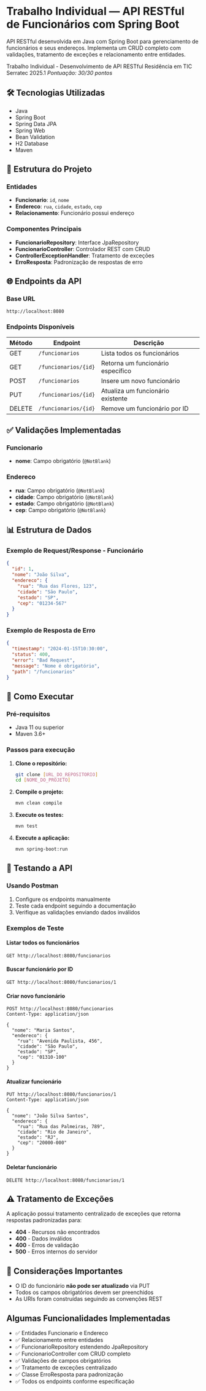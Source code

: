 # Trabalho Individual — API RESTful de Funcionários com Spring Boot

API RESTful desenvolvida em Java com Spring Boot para gerenciamento de funcionários e seus endereços. Implementa um CRUD completo com validações, tratamento de exceções e relacionamento entre entidades.

Trabalho Individual - Desenvolvimento de API RESTful Residência em TIC Serratec 2025.1 
*Pontuação: 30/30 pontos*

## 🛠️ Tecnologias Utilizadas
- Java
- Spring Boot
- Spring Data JPA
- Spring Web
- Bean Validation
- H2 Database
- Maven

## 📁 Estrutura do Projeto

### Entidades
- **Funcionario**: `id`, `nome`
- **Endereco**: `rua`, `cidade`, `estado`, `cep`
- **Relacionamento**: Funcionário possui endereço

### Componentes Principais
- **FuncionarioRepository**: Interface JpaRepository
- **FuncionarioController**: Controlador REST com CRUD
- **ControllerExceptionHandler**: Tratamento de exceções
- **ErroResposta**: Padronização de respostas de erro

## 🌐 Endpoints da API

### Base URL
```
http://localhost:8080
```

### Endpoints Disponíveis

| Método | Endpoint | Descrição |
|--------|----------|-----------|
| GET | `/funcionarios` | Lista todos os funcionários |
| GET | `/funcionarios/{id}` | Retorna um funcionário específico |
| POST | `/funcionarios` | Insere um novo funcionário |
| PUT | `/funcionarios/{id}` | Atualiza um funcionário existente |
| DELETE | `/funcionarios/{id}` | Remove um funcionário por ID |

## ✅ Validações Implementadas

### Funcionario
- **nome**: Campo obrigatório (`@NotBlank`)

### Endereco
- **rua**: Campo obrigatório (`@NotBlank`)
- **cidade**: Campo obrigatório (`@NotBlank`)
- **estado**: Campo obrigatório (`@NotBlank`)
- **cep**: Campo obrigatório (`@NotBlank`)

## 📊 Estrutura de Dados

### Exemplo de Request/Response - Funcionário
```json
{
  "id": 1,
  "nome": "João Silva",
  "endereco": {
    "rua": "Rua das Flores, 123",
    "cidade": "São Paulo",
    "estado": "SP",
    "cep": "01234-567"
  }
}
```

### Exemplo de Resposta de Erro
```json
{
  "timestamp": "2024-01-15T10:30:00",
  "status": 400,
  "error": "Bad Request",
  "message": "Nome é obrigatório",
  "path": "/funcionarios"
}
```

## 🚀 Como Executar

### Pré-requisitos
- Java 11 ou superior
- Maven 3.6+

### Passos para execução
1. **Clone o repositório:**
   ```bash
   git clone [URL_DO_REPOSITORIO]
   cd [NOME_DO_PROJETO]
   ```

2. **Compile o projeto:**
   ```bash
   mvn clean compile
   ```

3. **Execute os testes:**
   ```bash
   mvn test
   ```

4. **Execute a aplicação:**
   ```bash
   mvn spring-boot:run
   ```

## 🧪 Testando a API

### Usando Postman
1. Configure os endpoints manualmente
2. Teste cada endpoint seguindo a documentação
3. Verifique as validações enviando dados inválidos

### Exemplos de Teste

#### Listar todos os funcionários
```http
GET http://localhost:8080/funcionarios
```

#### Buscar funcionário por ID
```http
GET http://localhost:8080/funcionarios/1
```

#### Criar novo funcionário
```http
POST http://localhost:8080/funcionarios
Content-Type: application/json

{
  "nome": "Maria Santos",
  "endereco": {
    "rua": "Avenida Paulista, 456",
    "cidade": "São Paulo",
    "estado": "SP",
    "cep": "01310-100"
  }
}
```

#### Atualizar funcionário
```http
PUT http://localhost:8080/funcionarios/1
Content-Type: application/json

{
  "nome": "João Silva Santos",
  "endereco": {
    "rua": "Rua das Palmeiras, 789",
    "cidade": "Rio de Janeiro",
    "estado": "RJ",
    "cep": "20000-000"
  }
}
```

#### Deletar funcionário
```http
DELETE http://localhost:8080/funcionarios/1
```

## ⚠️ Tratamento de Exceções

A aplicação possui tratamento centralizado de exceções que retorna respostas padronizadas para:
- **404** - Recursos não encontrados
- **400** - Dados inválidos
- **400** - Erros de validação
- **500** - Erros internos do servidor

## 📌 Considerações Importantes

- O ID do funcionário **não pode ser atualizado** via PUT
- Todos os campos obrigatórios devem ser preenchidos
- As URIs foram construídas seguindo as convenções REST

## Algumas Funcionalidades Implementadas

- ✅ Entidades Funcionario e Endereco
- ✅ Relacionamento entre entidades
- ✅ FuncionarioRepository estendendo JpaRepository
- ✅ FuncionarioController com CRUD completo
- ✅ Validações de campos obrigatórios
- ✅ Tratamento de exceções centralizado
- ✅ Classe ErroResposta para padronização
- ✅ Todos os endpoints conforme especificação
